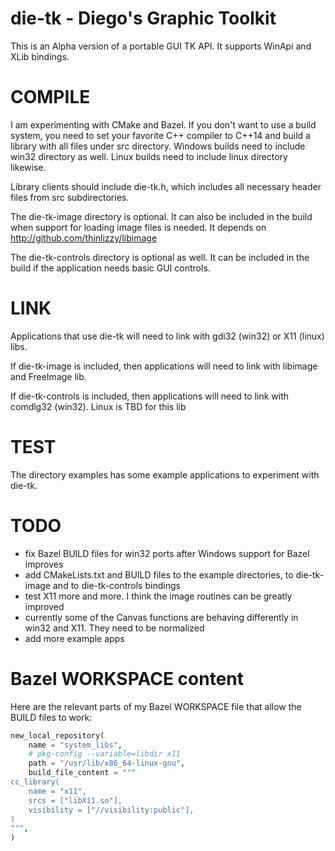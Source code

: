 # die-tk - Diego's Graphic Toolkit
This is an Alpha version of a portable GUI TK API. It supports WinApi and XLib bindings.

# COMPILE
I am experimenting with CMake and Bazel. If you don't want to use a build system, you need to set your favorite C++ compiler to C++14 and build a library with all files under src directory.
Windows builds need to include win32 directory as well.
Linux builds need to include linux directory likewise.

Library clients should include die-tk.h, which includes all necessary header files from src subdirectories.

The die-tk-image directory is optional. It can also be included in the build when support for loading image files is needed. It depends on http://github.com/thinlizzy/libimage

The die-tk-controls directory is optional as well. It can be included in the build if the application needs basic GUI controls.

# LINK
Applications that use die-tk will need to link with gdi32 (win32) or X11 (linux) libs.

If die-tk-image is included, then applications will need to link with libimage and FreeImage lib.

If die-tk-controls is included, then applications will need to link with comdlg32 (win32). Linux is TBD for this lib

# TEST
The directory examples has some example applications to experiment with die-tk.

# TODO
- fix Bazel BUILD files for win32 ports after Windows support for Bazel improves
- add CMakeLists.txt and BUILD files to the example directories, to die-tk-image and to die-tk-controls bindings
- test X11 more and more. I think the image routines can be greatly improved
- currently some of the Canvas functions are behaving differently in win32 and X11. They need to be normalized
- add more example apps

# Bazel WORKSPACE content

Here are the relevant parts of my Bazel WORKSPACE file that allow the BUILD files to work:

```python
new_local_repository(
	name = "system_libs",
	# pkg-config --variable=libdir x11
	path = "/usr/lib/x86_64-linux-gnu",
	build_file_content = """
cc_library(
	name = "x11",
	srcs = ["libX11.so"],
	visibility = ["//visibility:public"],
)
""",
)
```